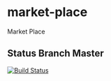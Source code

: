 # market-place
Market Place


## Status Branch Master

[![Build Status](https://travis-ci.org/andersonags/mktplace.svg?branch=master)](https://github.com/andersonags/mktplace)
